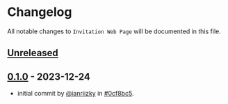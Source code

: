 # Changelog

All notable changes to `Invitation Web Page` will be documented in this file.

## [Unreleased](https://github.com/ianriizky/invitation/compare/0.1.0...develop)

## [0.1.0](https://github.com/ianriizky/invitation/releases/tag/0.1.0) - 2023-12-24

-   initial commit by [@ianriizky](https://github.com/ianriizky) in [#0cf8bc5](https://github.com/ianriizky/invitation/commit/0cf8bc513af382d584ad997868b3d64052d65e5d).

